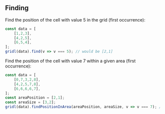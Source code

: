 ## Finding

Find the position of the cell with value 5 in the grid (first occurrence):
```javascript
const data = [
    [1,2,3],
    [4,2,5],
    [6,5,4],
];
gridl(data).find(v => v === 5); // would be [2,1] 
```

Find the position of the cell with value 7 within a given area (first occurrence):
```javascript
const data = [
    [0,7,3,2,8],
    [4,2,5,7,8],
    [6,6,6,6,7],
];
const areaPosition = [2,1];
const areaSize = [3,2];
gridl(data).findPositionInArea(areaPosition, areaSize, v => v === 7); // result would be [3,1]
```